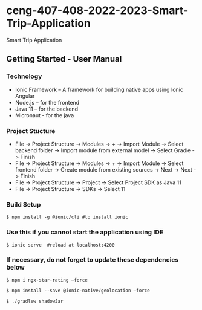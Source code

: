 # ceng-407-408-2022-2023-Smart-Trip-Application
Smart Trip Application

## Getting Started - User Manual
### Technology
* Ionic Framework – A framework for building native apps using Ionic Angular
* Node.js – for the frontend
* Java 11 – for the backend
* Micronaut - for the java

### Project Stucture
* File -> Project Structure -> Modules -> + -> Import Module -> Select backend folder -> Import module from external model -> Select Gradle -> Finish
* File -> Project Structure -> Modules -> + -> Import Module -> Select frontend folder -> Create module from existing sources -> Next -> Next -> Finish
* File -> Project Structure -> Project -> Select Project SDK as Java 11
* File -> Project Structure -> SDKs -> Select 11


### Build Setup
```
$ npm install -g @ionic/cli #to install ionic
```

### Use this if you cannot start the application using IDE
```
$ ionic serve  #reload at localhost:4200
```


### If necessary, do not forget to update these dependencies below
```
$ npm i ngx-star-rating –force

$ npm install --save @ionic-native/geolocation –force

$ ./gradlew shadowJar
```
